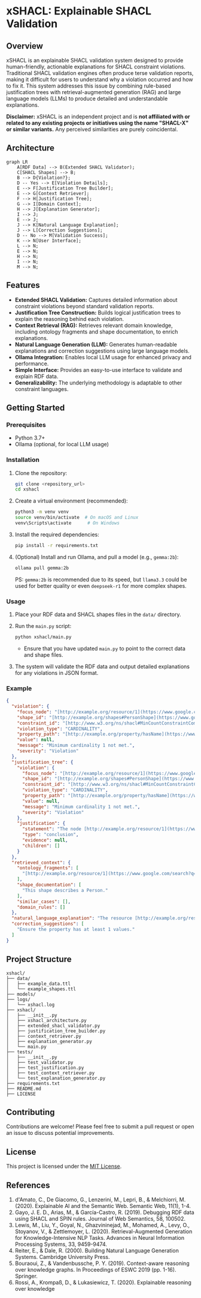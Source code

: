 # xSHACL: Explainable SHACL Validation

## Overview

xSHACL is an explainable SHACL validation system designed to provide human-friendly, actionable explanations for SHACL constraint violations. Traditional SHACL validation engines often produce terse validation reports, making it difficult for users to understand why a violation occurred and how to fix it. This system addresses this issue by combining rule-based justification trees with retrieval-augmented generation (RAG) and large language models (LLMs) to produce detailed and understandable explanations.

**Disclaimer:** xSHACL is an independent project and is **not affiliated with or related to any existing projects or initiatives using the name "SHACL-X" or similar variants.** Any perceived similarities are purely coincidental.

## Architecture

```mermaid
graph LR
    A[RDF Data] --> B(Extended SHACL Validator);
    C[SHACL Shapes] --> B;
    B --> D{Violation?};
    D -- Yes --> E[Violation Details];
    E --> F[Justification Tree Builder];
    E --> G[Context Retriever];
    F --> H[Justification Tree];
    G --> I[Domain Context];
    H --> J[Explanation Generator];
    I --> J;
    E --> J;
    J --> K[Natural Language Explanation];
    J --> L[Correction Suggestions];
    D -- No --> M[Validation Success];
    K --> N[User Interface];
    L --> N;
    E --> N;
    H --> N;
    I --> N;
    M --> N;
```

## Features

* **Extended SHACL Validation:** Captures detailed information about constraint violations beyond standard validation reports.
* **Justification Tree Construction:** Builds logical justification trees to explain the reasoning behind each violation.
* **Context Retrieval (RAG):** Retrieves relevant domain knowledge, including ontology fragments and shape documentation, to enrich explanations.
* **Natural Language Generation (LLM):** Generates human-readable explanations and correction suggestions using large language models.
* **Ollama Integration:** Enables local LLM usage for enhanced privacy and performance.
* **Simple Interface:** Provides an easy-to-use interface to validate and explain RDF data.
* **Generalizability:** The underlying methodology is adaptable to other constraint languages.

## Getting Started

### Prerequisites

* Python 3.7+
* Ollama (optional, for local LLM usage)

### Installation

1.  Clone the repository:

    ```bash
    git clone <repository_url>
    cd xshacl
    ```

2.  Create a virtual environment (recommended):

    ```bash
    python3 -m venv venv
    source venv/bin/activate  # On macOS and Linux
    venv\Scripts\activate      # On Windows
    ```

3.  Install the required dependencies:

    ```bash
    pip install -r requirements.txt
    ```

4.  (Optional) Install and run Ollama, and pull a model (e.g., `gemma:2b`):

    ```bash
    ollama pull gemma:2b
    ```
    PS: `gemma:2b` is recommended due to its speed, but `llama3.3` could be used for better quality or even `deepseek-r1` for more complex shapes.

### Usage

1.  Place your RDF data and SHACL shapes files in the `data/` directory.

2.  Run the `main.py` script:

    ```bash
    python xshacl/main.py
    ```

    * Ensure that you have updated `main.py` to point to the correct data and shape files.

3.  The system will validate the RDF data and output detailed explanations for any violations in JSON format.

### Example

```json
{
  "violation": {
    "focus_node": "[http://example.org/resource/1](https://www.google.com/search?q=http://example.org/resource/1)",
    "shape_id": "[http://example.org/shapes#PersonShape](https://www.google.com/search?q=http://example.org/shapes%23PersonShape)",
    "constraint_id": "[http://www.w3.org/ns/shacl#MinCountConstraintComponent](https://www.google.com/search?q=http://www.w3.org/ns/shacl%23MinCountConstraintComponent)",
    "violation_type": "CARDINALITY",
    "property_path": "[http://example.org/property/hasName](https://www.google.com/search?q=http://example.org/property/hasName)",
    "value": null,
    "message": "Minimum cardinality 1 not met.",
    "severity": "Violation"
  },
  "justification_tree": {
    "violation": {
      "focus_node": "[http://example.org/resource/1](https://www.google.com/search?q=http://example.org/resource/1)",
      "shape_id": "[http://example.org/shapes#PersonShape](https://www.google.com/search?q=http://example.org/shapes%23PersonShape)",
      "constraint_id": "[http://www.w3.org/ns/shacl#MinCountConstraintComponent](https://www.google.com/search?q=http://www.w3.org/ns/shacl%23MinCountConstraintComponent)",
      "violation_type": "CARDINALITY",
      "property_path": "[http://example.org/property/hasName](https://www.google.com/search?q=http://example.org/property/hasName)",
      "value": null,
      "message": "Minimum cardinality 1 not met.",
      "severity": "Violation"
    },
    "justification": {
      "statement": "The node [http://example.org/resource/1](https://www.google.com/search?q=http://example.org/resource/1) must have at least 1 value for the property [http://example.org/property/hasName](https://www.google.com/search?q=http://example.org/property/hasName).",
      "type": "conclusion",
      "evidence": null,
      "children": []
    }
  },
  "retrieved_context": {
    "ontology_fragments": [
      "[http://example.org/resource/1](https://www.google.com/search?q=http://example.org/resource/1) [http://example.org/property/hasAge](https://www.google.com/search?q=http://example.org/property/hasAge) \"30\"^^[http://www.w3.org/2001/XMLSchema#integer](https://www.google.com/search?q=http://www.w3.org/2001/XMLSchema%23integer) ."
    ],
    "shape_documentation": [
      "This shape describes a Person."
    ],
    "similar_cases": [],
    "domain_rules": []
  },
  "natural_language_explanation": "The resource [http://example.org/resource/1](https://www.google.com/search?q=http://example.org/resource/1) is missing a name. It should have at least one name.",
  "correction_suggestions": [
    "Ensure the property has at least 1 values."
  ]
}
```

## Project Structure

```
xshacl/
├── data/
│   ├── example_data.ttl
│   └── example_shapes.ttl
├── models/
├── logs/
│   └── xshacl.log
├── xshacl/
│   ├── __init__.py
│   ├── xshacl_architecture.py
│   ├── extended_shacl_validator.py
│   ├── justification_tree_builder.py
│   ├── context_retriever.py
│   ├── explanation_generator.py
│   └── main.py
├── tests/
│   ├── __init__.py
│   ├── test_validator.py
│   ├── test_justification.py
│   ├── test_context_retriever.py
│   └── test_explanation_generator.py
├── requirements.txt
├── README.md
├── LICENSE
```

## Contributing

Contributions are welcome! Please feel free to submit a pull request or open an issue to discuss potential improvements.

## License

This project is licensed under the [MIT License](LICENSE).

## References

1.  d'Amato, C., De Giacomo, G., Lenzerini, M., Lepri, B., & Melchiorri, M. (2020). Explainable Al and the Semantic Web. Semantic Web, 11(1), 1-4.
2.  Gayo, J. E. D., Arias, M., & García-Castro, R. (2019). Debugging RDF data using SHACL and SPIN rules. Journal of Web Semantics, 58, 100502.
3.  Lewis, M., Liu, Y., Goyal, N., Ghazvininejad, M., Mohamed, A., Levy, O., Stoyanov, V., & Zettlemoyer, L. (2020). Retrieval-Augmented Generation for Knowledge-Intensive NLP Tasks. Advances in Neural Information Processing Systems, 33, 9459-9474.
4.  Reiter, E., & Dale, R. (2000). Building Natural Language Generation Systems. Cambridge University Press.
5.  Bouraoui, Z., & Vandenbussche, P. Y. (2019). Context-aware reasoning over knowledge graphs. In Proceedings of ESWC 2019 (pp. 1-16). Springer.
6.  Rossi, A., Krompaß, D., & Lukasiewicz, T. (2020). Explainable reasoning over knowledge